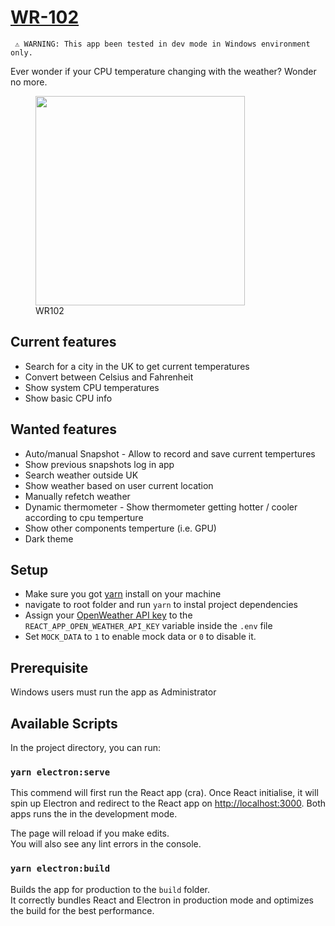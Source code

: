 # [WR-102](https://en.wikipedia.org/wiki/WR_102)

     ⚠️ WARNING: This app been tested in dev mode in Windows environment only.

Ever wonder if your CPU temperature changing with the weather? Wonder no more.
<p  align="center">
     <figure>
          <img src="https://i.ibb.co/cJbKmcs/wr102.jpg" width="335px" align="centre">
          <figcaption>WR102</figcaption>
     </figure>
</p>


## Current features

- Search for a city in the UK to get current temperatures
- Convert between Celsius and Fahrenheit
- Show system CPU temperatures
- Show basic CPU info

## Wanted features

- Auto/manual Snapshot - Allow to record and save current tempertures
- Show previous snapshots log in app
- Search weather outside UK
- Show weather based on user current location
- Manually refetch weather
- Dynamic thermometer - Show thermometer getting hotter / cooler according to cpu temperture
- Show other components temperture (i.e. GPU)
- Dark theme

## Setup

- Make sure you got [yarn](https://yarnpkg.com/getting-started) install on your machine
- navigate to root folder and run `yarn` to instal project dependencies
- Assign your [OpenWeather API key](https://home.openweathermap.org/api_keys) to the `REACT_APP_OPEN_WEATHER_API_KEY` variable inside the `.env` file
- Set `MOCK_DATA` to `1` to enable mock data or `0` to disable it.

## Prerequisite

Windows users must run the app as Administrator

## Available Scripts

In the project directory, you can run:

### `yarn electron:serve`

This commend will first run the React app (cra). Once React initialise, it will spin up Electron
and redirect to the React app on [http://localhost:3000](http://localhost:3000).
Both apps runs the in the development mode.

The page will reload if you make edits.\
You will also see any lint errors in the console.

### `yarn electron:build`

Builds the app for production to the `build` folder.\
It correctly bundles React and Electron in production mode and optimizes the build for the best performance.
